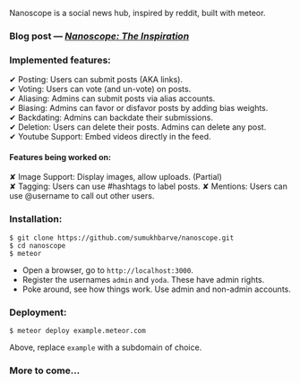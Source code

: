Nanoscope is a social news hub, inspired by reddit, built with meteor.

### Blog post &mdash; [***Nanoscope: The Inspiration***](http://blog.crispq.com/2015/11/nanoscope-inspiration.html)

### Implemented features:
✔ Posting: Users can submit posts (AKA links).  
✔ Voting: Users can vote (and un-vote) on posts.  
✔ Aliasing: Admins can submit posts via alias accounts.  
✔ Biasing: Admins can favor or disfavor posts by adding bias weights.  
✔ Backdating: Admins can backdate their submissions.  
✔ Deletion: Users can delete their posts. Admins can delete any post.  
✔ Youtube Support: Embed videos directly in the feed.  

#### Features being worked on:
✘ Image Support: Display images, allow uploads. (Partial)  
✘ Tagging: Users can use #hashtags to label posts.
✘ Mentions: Users can use @username to call out other users.


### Installation:
```
$ git clone https://github.com/sumukhbarve/nanoscope.git
$ cd nanoscope
$ meteor
```
- Open a browser, go to `http://localhost:3000`.
- Register the usernames `admin` and `yoda`. These have admin rights.
- Poke around, see how things work. Use admin and non-admin accounts.

### Deployment:
```
$ meteor deploy example.meteor.com
```
Above, replace `example` with a subdomain of choice.

### More to come...
